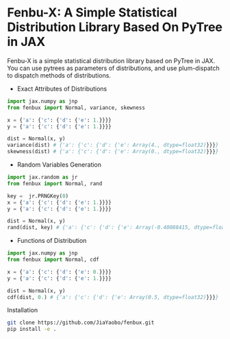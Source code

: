 # Fenbu-X: A Simple Statistical Distribution Library Based On PyTree in JAX

Fenbu-X is a simple statistical distribution library based on PyTree in JAX. You can use pytrees as parameters of distributions, and use plum-dispatch to dispatch methods of distributions.

* Exact Attributes of Distributions

```python
import jax.numpy as jnp
from fenbux import Normal, variance, skewness

x = {'a': {'c': {'d': {'e': 1.}}}}
y = {'a': {'c': {'d': {'e': 1.}}}}

dist = Normal(x, y)
variance(dist) # {'a': {'c': {'d': {'e': Array(4., dtype=float32)}}}}
skewness(dist) # {'a': {'c': {'d': {'e': Array(0., dtype=float32)}}}}
``` 

* Random Variables Generation

```python
import jax.random as jr
from fenbux import Normal, rand

key =  jr.PRNGKey(0)
x = {'a': {'c': {'d': {'e': 1.}}}}
y = {'a': {'c': {'d': {'e': 1.}}}}

dist = Normal(x, y)
rand(dist, key) # {'a': {'c': {'d': {'e': Array(-0.40088415, dtype=float32)}}}}
```

* Functions of Distribution

```python
import jax.numpy as jnp
from fenbux import Normal, cdf

x = {'a': {'c': {'d': {'e': 0.}}}}
y = {'a': {'c': {'d': {'e': 1.}}}}

dist = Normal(x, y)
cdf(dist, 0.) # {'a': {'c': {'d': {'e': Array(0.5, dtype=float32)}}}}
```

Installation

```bash
git clone https://github.com/JiaYaobo/fenbux.git
pip install -e .
```